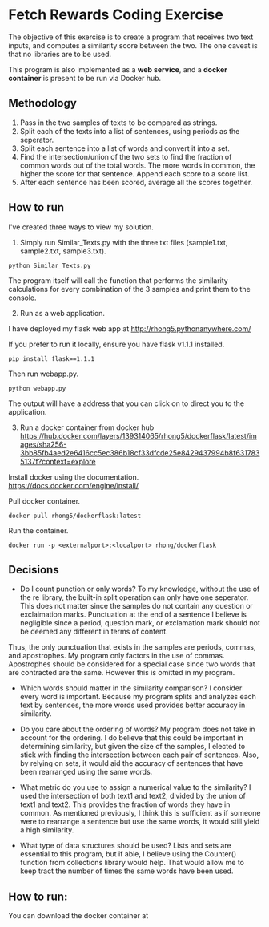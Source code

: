 # Fetch Rewards Coding Exercise

The objective of this exercise is to create a program that receives two text inputs, and computes a similarity score between the two. The one caveat is that no libraries are to be used. 

This program is also implemented as a __web service__, and a __docker container__ is present to be run via Docker hub. 


## Methodology

1. Pass in the two samples of texts to be compared as strings.
2. Split each of the texts into a list of sentences, using periods as the seperator. 
3. Split each sentence into a list of words and convert it into a set. 
4. Find the intersection/union of the two sets to find the fraction of common words out of the total words. The more words in common, the higher the score for that sentence. Append each score to a score list.
5. After each sentence has been scored, average all the scores together. 


## How to run

I've created three ways to view my solution.

1. Simply run Similar_Texts.py with the three txt files (sample1.txt, sample2.txt, sample3.txt). 
```
python Similar_Texts.py
```

The program itself will call the function that performs the similarity calculations for every combination of the 3 samples and print them to the console.

2. Run as a web application.

I have deployed my flask web app at http://rhong5.pythonanywhere.com/

If you prefer to run it locally, ensure you have flask v1.1.1 installed.
```
pip install flask==1.1.1
``` 

Then run webapp.py.
```
python webapp.py
```
The output will have a address that you can click on to direct you to the application.


3. Run a docker container from docker hub
https://hub.docker.com/layers/139314065/rhong5/dockerflask/latest/images/sha256-3bb85fb4aed2e6416cc5ec386b18cf33dfcde25e8429437994b8f6317835137f?context=explore

Install docker using the documentation.
https://docs.docker.com/engine/install/

Pull docker container.

```
docker pull rhong5/dockerflask:latest
```

Run the container.
```
docker run -p <externalport>:<localport> rhong/dockerflask
```

  

## Decisions
- Do I count punction or only words?
To my knowledge, without the use of the re library, the built-in split operation can only have one seperator. This does not matter since the samples do not contain any question or exclaimation marks. Punctuation at the end of a sentence I believe is negligible since a period, question mark, or exclamation mark should not be deemed any different in terms of content.

Thus, the only punctuation that exists in the samples are periods, commas, and apostrophes. My program only factors in the use of commas.  Apostrophes should be considered for a special case since two words that are contracted are the same. However this is omitted in my program. 


- Which words should matter in the similarity comparison?
I consider every word is important. Because my program splits and analyzes each text by sentences, the more words used provides better accuracy in similarity. 

- Do you care about the ordering of words?
My program does not take in account for the ordering. I do believe that this could be important in determining similarity, but given the size of the samples, I elected to stick with finding the intersection between each pair of sentences. Also, by relying on sets, it would aid the accuracy of sentences that have been rearranged using the same words.

- What metric do you use to assign a numerical value to the similarity?
I used the intersection of both text1 and text2, divided by the union of text1 and text2. This provides the fraction of words they have in common. As mentioned previously, I think this is sufficient as if someone were to rearrange a sentence but use the same words, it would still yield a high similarity.

- What type of data structures should be used?
Lists and sets are essential to this program, but if able, I believe using the Counter() function from collections library would help. That would allow me to keep tract the number of times the same words have been used. 

## How to run:

You can download the docker container at 

